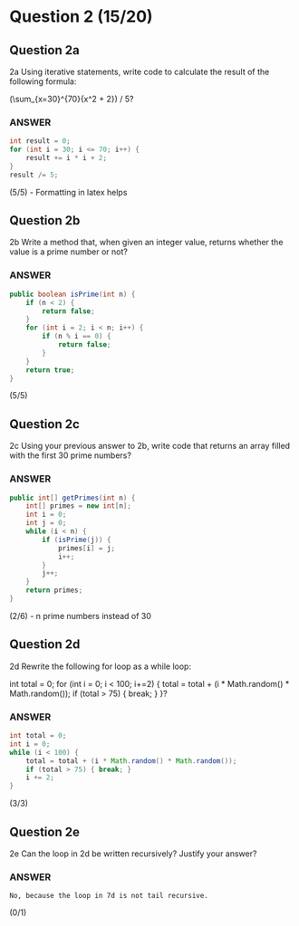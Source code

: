 # Question 2 (15/20)

## Question 2a
2a Using iterative statements, write code to calculate the result of the following formula:

(\sum_{x=30}^{70}{x^2 + 2}) / 5?

### ANSWER
```Java
int result = 0;
for (int i = 30; i <= 70; i++) {
    result += i * i + 2;
}
result /= 5;
```

(5/5) - Formatting in latex helps

## Question 2b
2b Write a method that, when given an integer value, returns whether the value is a prime number or not?

### ANSWER
```Java
public boolean isPrime(int n) {
    if (n < 2) {
        return false;
    }
    for (int i = 2; i < n; i++) {
        if (n % i == 0) {
            return false;
        }
    }
    return true;
}
```

(5/5)

## Question 2c
2c Using your previous answer to 2b, write code that returns an array filled with the first 30 prime numbers?

### ANSWER
```Java
public int[] getPrimes(int n) {
    int[] primes = new int[n];
    int i = 0;
    int j = 0;
    while (i < n) {
        if (isPrime(j)) {
            primes[i] = j;
            i++;
        }
        j++;
    }
    return primes;
}
```

(2/6) - n prime numbers instead of 30

## Question 2d
2d Rewrite the following for loop as a while loop:

int total = 0; 
for (int i = 0; i < 100; i+=2) { 
	total = total + (i * Math.random() * Math.random()); 
	if (total > 75) { break; } 
}?

### ANSWER
```Java
int total = 0; 
int i = 0; 
while (i < 100) { 
	total = total + (i * Math.random() * Math.random()); 
	if (total > 75) { break; } 
	i += 2; 
}
```

(3/3)

## Question 2e
2e Can the loop in 2d be written recursively? Justify your answer?

### ANSWER
```
No, because the loop in 7d is not tail recursive.
```

(0/1)
